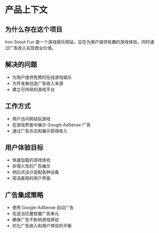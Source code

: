 # 产品上下文

## 为什么存在这个项目
Iron Snout Fun 是一个游戏娱乐网站，旨在为用户提供有趣的游戏体验，同时通过广告收入实现商业价值。

## 解决的问题
- 为用户提供免费的在线游戏娱乐
- 为开发者创造广告收入来源
- 建立可持续的游戏平台

## 工作方式
- 用户访问网站玩游戏
- 在游戏界面中展示 Google AdSense 广告
- 通过广告点击和展示获得收入

## 用户体验目标
- 快速加载的游戏体验
- 非侵入性的广告展示
- 响应式设计适配各种设备
- 简洁直观的用户界面

## 广告集成策略
- 使用 Google AdSense 自动广告
- 在适当位置放置广告单元
- 确保广告不影响游戏体验
- 优化广告收入和用户体验的平衡